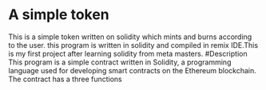 # A simple token
This is a simple token written on solidity which mints and burns according to the user. this program is written in solidity and compiled in remix IDE.This is my first project after learning solidity from meta masters.
#Description
This program is a simple contract written in Solidity, a programming language used for developing smart contracts on the Ethereum blockchain. The contract has a three functions 
